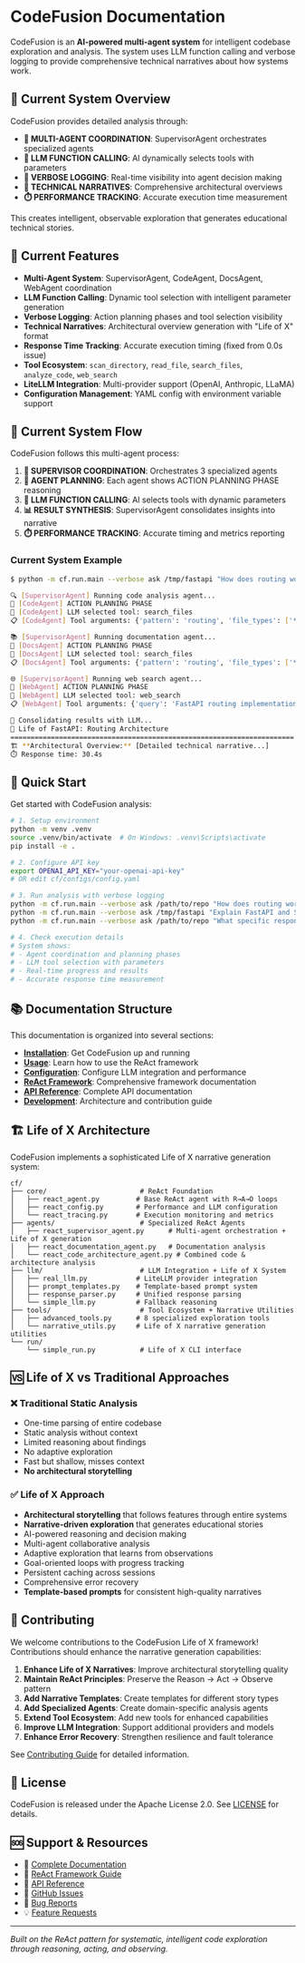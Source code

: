 # CodeFusion Documentation

CodeFusion is an **AI-powered multi-agent system** for intelligent codebase exploration and analysis. The system uses LLM function calling and verbose logging to provide comprehensive technical narratives about how systems work.

## 🎯 Current System Overview

CodeFusion provides detailed analysis through:

- **🤖 MULTI-AGENT COORDINATION**: SupervisorAgent orchestrates specialized agents
- **🔧 LLM FUNCTION CALLING**: AI dynamically selects tools with parameters  
- **📝 VERBOSE LOGGING**: Real-time visibility into agent decision making
- **📖 TECHNICAL NARRATIVES**: Comprehensive architectural overviews
- **⏱️ PERFORMANCE TRACKING**: Accurate execution time measurement

This creates intelligent, observable exploration that generates educational technical stories.

## 🚀 Current Features

- **Multi-Agent System**: SupervisorAgent, CodeAgent, DocsAgent, WebAgent coordination
- **LLM Function Calling**: Dynamic tool selection with intelligent parameter generation  
- **Verbose Logging**: Action planning phases and tool selection visibility
- **Technical Narratives**: Architectural overview generation with "Life of X" format
- **Response Time Tracking**: Accurate execution timing (fixed from 0.0s issue)
- **Tool Ecosystem**: `scan_directory`, `read_file`, `search_files`, `analyze_code`, `web_search`
- **LiteLLM Integration**: Multi-provider support (OpenAI, Anthropic, LLaMA)
- **Configuration Management**: YAML config with environment variable support

## 🔄 Current System Flow

CodeFusion follows this multi-agent process:

1. **📝 SUPERVISOR COORDINATION**: Orchestrates 3 specialized agents
2. **🎯 AGENT PLANNING**: Each agent shows ACTION PLANNING PHASE reasoning  
3. **🔧 LLM FUNCTION CALLING**: AI selects tools with dynamic parameters
4. **📊 RESULT SYNTHESIS**: SupervisorAgent consolidates insights into narrative
5. **⏱️ PERFORMANCE TRACKING**: Accurate timing and metrics reporting

### Current System Example

```bash
$ python -m cf.run.main --verbose ask /tmp/fastapi "How does routing work?"

🔍 [SupervisorAgent] Running code analysis agent...
🎯 [CodeAgent] ACTION PLANNING PHASE  
🎯 [CodeAgent] LLM selected tool: search_files
📋 [CodeAgent] Tool arguments: {'pattern': 'routing', 'file_types': ['*.py']}

📚 [SupervisorAgent] Running documentation agent...
🎯 [DocsAgent] ACTION PLANNING PHASE
🎯 [DocsAgent] LLM selected tool: search_files
📋 [DocsAgent] Tool arguments: {'pattern': 'routing', 'file_types': ['*.md']}

🌐 [SupervisorAgent] Running web search agent...
🎯 [WebAgent] ACTION PLANNING PHASE
🎯 [WebAgent] LLM selected tool: web_search
📋 [WebAgent] Tool arguments: {'query': 'FastAPI routing implementation'}

🤖 Consolidating results with LLM...
🎯 Life of FastAPI: Routing Architecture
======================================================================
🏗️ **Architectural Overview:** [Detailed technical narrative...]
⏱️ Response time: 30.4s
```

## 🎯 Quick Start

Get started with CodeFusion analysis:

```bash
# 1. Setup environment
python -m venv .venv
source .venv/bin/activate  # On Windows: .venv\Scripts\activate
pip install -e .

# 2. Configure API key
export OPENAI_API_KEY="your-openai-api-key"
# OR edit cf/configs/config.yaml

# 3. Run analysis with verbose logging  
python -m cf.run.main --verbose ask /path/to/repo "How does routing work?"
python -m cf.run.main --verbose ask /tmp/fastapi "Explain FastAPI and Starlette relationship"
python -m cf.run.main --verbose ask /path/to/repo "What specific responsibilities does X handle?"

# 4. Check execution details
# System shows:
# - Agent coordination and planning phases
# - LLM tool selection with parameters  
# - Real-time progress and results
# - Accurate response time measurement
```

## 📚 Documentation Structure

This documentation is organized into several sections:

- **[Installation](installation/setup.md)**: Get CodeFusion up and running
- **[Usage](usage/cli.md)**: Learn how to use the ReAct framework
- **[Configuration](usage/configuration.md)**: Configure LLM integration and performance
- **[ReAct Framework](react-framework.md)**: Comprehensive framework documentation
- **[API Reference](api/index.md)**: Complete API documentation
- **[Development](dev/architecture.md)**: Architecture and contribution guide

## 🏗️ Life of X Architecture

CodeFusion implements a sophisticated Life of X narrative generation system:

```
cf/
├── core/                       # ReAct Foundation
│   ├── react_agent.py         # Base ReAct agent with R→A→O loops
│   ├── react_config.py        # Performance and LLM configuration
│   └── react_tracing.py       # Execution monitoring and metrics
├── agents/                     # Specialized ReAct Agents
│   ├── react_supervisor_agent.py      # Multi-agent orchestration + Life of X generation
│   ├── react_documentation_agent.py   # Documentation analysis
│   └── react_code_architecture_agent.py # Combined code & architecture analysis
├── llm/                        # LLM Integration + Life of X System
│   ├── real_llm.py            # LiteLLM provider integration
│   ├── prompt_templates.py    # Template-based prompt system
│   ├── response_parser.py     # Unified response parsing
│   └── simple_llm.py          # Fallback reasoning
├── tools/                      # Tool Ecosystem + Narrative Utilities
│   ├── advanced_tools.py      # 8 specialized exploration tools
│   └── narrative_utils.py     # Life of X narrative generation utilities
└── run/
    └── simple_run.py           # Life of X CLI interface
```

## 🆚 Life of X vs Traditional Approaches

### ❌ Traditional Static Analysis
- One-time parsing of entire codebase
- Static analysis without context
- Limited reasoning about findings
- No adaptive exploration
- Fast but shallow, misses context
- **No architectural storytelling**

### ✅ Life of X Approach
- **Architectural storytelling** that follows features through entire systems
- **Narrative-driven exploration** that generates educational stories
- AI-powered reasoning and decision making
- Multi-agent collaborative analysis
- Adaptive exploration that learns from observations
- Goal-oriented loops with progress tracking
- Persistent caching across sessions
- Comprehensive error recovery
- **Template-based prompts** for consistent high-quality narratives

## 🤝 Contributing

We welcome contributions to the CodeFusion Life of X framework! Contributions should enhance the narrative generation capabilities:

1. **Enhance Life of X Narratives**: Improve architectural storytelling quality
2. **Maintain ReAct Principles**: Preserve the Reason → Act → Observe pattern
3. **Add Narrative Templates**: Create templates for different story types
4. **Add Specialized Agents**: Create domain-specific analysis agents
5. **Extend Tool Ecosystem**: Add new tools for enhanced capabilities
6. **Improve LLM Integration**: Support additional providers and models
7. **Enhance Error Recovery**: Strengthen resilience and fault tolerance

See [Contributing Guide](dev/contributing.md) for detailed information.

## 📄 License

CodeFusion is released under the Apache License 2.0. See [LICENSE](https://github.com/CodeFusionAgent/codefusion/blob/main/LICENSE) for details.

## 🆘 Support & Resources

- 📖 [Complete Documentation](https://codefusionagent.github.io/codefusion/)
- 🧠 [ReAct Framework Guide](react-framework.md)
- 🔧 [API Reference](api/index.md)
- 💬 [GitHub Issues](https://github.com/CodeFusionAgent/codefusion/issues)
- 🐛 [Bug Reports](https://github.com/CodeFusionAgent/codefusion/issues/new?template=bug_report.md)
- 💡 [Feature Requests](https://github.com/CodeFusionAgent/codefusion/issues/new?template=feature_request.md)

---

*Built on the ReAct pattern for systematic, intelligent code exploration through reasoning, acting, and observing.*